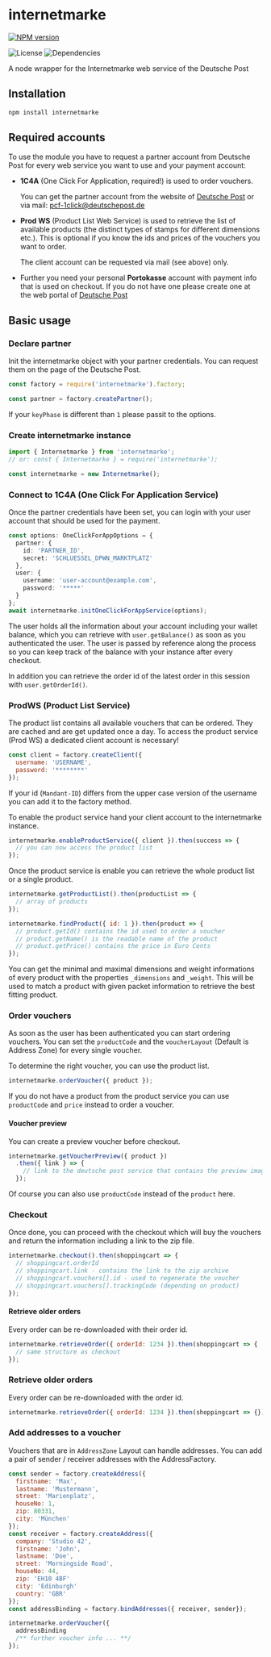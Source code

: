 # internetmarke

[![NPM version][npm-svg]][npm-url]

![License][license-svg]
![Dependencies][dependencies-svg]

A node wrapper for the Internetmarke web service of the Deutsche Post

## Installation

```sh
npm install internetmarke
```

## Required accounts

To use the module you have to request a partner account from Deutsche Post for every web service you want to use and your payment account:

- **1C4A** (One Click For Application, required!) is used to order vouchers.

  You can get the partner account from the website of [Deutsche Post][post-1c4a] or via mail: pcf-1click@deutschepost.de

- **Prod WS** (Product List Web Service) is used to retrieve the list of available products (the distinct types of stamps for different dimensions etc.). This is optional if you know the ids and prices of the vouchers you want to order.

  The client account can be requested via mail (see above) only.

- Further you need your personal **Portokasse** account with payment info that is used on checkout. If you do not have one please create one at the web portal of [Deutsche Post][post-portokasse]

## Basic usage

### Declare partner

Init the internetmarke object with your partner credentials.
You can request them on the page of the Deutsche Post.

```javascript
const factory = require('internetmarke').factory;

const partner = factory.createPartner();
```

If your `keyPhase` is different than `1` please passit to the options.

### Create internetmarke instance

```typescript
import { Internetmarke } from 'internetmarke';
// or: const { Internetmarke } = require('internetmarke');

const internetmarke = new Internetmarke();
```

### Connect to 1C4A (One Click For Application Service)

Once the partner credentials have been set, you can login with your user account that should be used for the payment.

```typescript
const options: OneClickForAppOptions = {
  partner: {
    id: 'PARTNER_ID',
    secret: 'SCHLUESSEL_DPWN_MARKTPLATZ'
  },
  user: {
    username: 'user-account@example.com',
    password: '*****'
  }
};
await internetmarke.initOneClickForAppService(options);
```

The user holds all the information about your account including your wallet balance, which you can retrieve with `user.getBalance()` as soon as you authenticated the user. The user is passed by reference along the process so you can keep track of the balance with your instance after every checkout.

In addition you can retrieve the order id of the latest order in this session with `user.getOrderId()`.

### ProdWS (Product List Service)

The product list contains all available vouchers that can be ordered. They are cached and are get updated once a day.
To access the product service (Prod WS) a dedicated client account is necessary!

```javascript
const client = factory.createClient({
  username: 'USERNAME',
  password: '********'
});
```

If your id (`Mandant-ID`) differs from the upper case version of the username you can add it to the factory method.

To enable the product service hand your client account to the internetmarke instance.

```javascript
internetmarke.enableProductService({ client }).then(success => {
  // you can now access the product list
});
```

Once the product service is enable you can retrieve the whole product list or a single product.

```javascript
internetmarke.getProductList().then(productList => {
  // array of products
});

internetmarke.findProduct({ id: 1 }).then(product => {
  // product.getId() contains the id used to order a voucher
  // product.getName() is the readable name of the product
  // product.getPrice() contains the price in Euro Cents
});
```

You can get the minimal and maximal dimensions and weight informations of every product with the properties `_dimensions` and `_weight`. This will be used to match a product with given packet information to retrieve the best fitting product.

### Order vouchers

As soon as the user has been authenticated you can start ordering vouchers.
You can set the `productCode` and the `voucherLayout` (Default is Address Zone) for every single voucher.

To determine the right voucher, you can use the product list.

```javascript
internetmarke.orderVoucher({ product });
```

If you do not have a product from the product service you can use `productCode` and `price` instead to order a voucher.

#### Voucher preview

You can create a preview voucher before checkout.

```javascript
internetmarke.getVoucherPreview({ product })
  .then({ link } => {
    // link to the deutsche post service that contains the preview image for the product
  });
```

Of course you can also use `productCode` instead of the `product` here.

### Checkout

Once done, you can proceed with the checkout which will buy the vouchers and return the information including a link to the zip file.

```javascript
internetmarke.checkout().then(shoppingcart => {
  // shoppingcart.orderId
  // shoppingcart.link - contains the link to the zip archive
  // shoppingcart.vouchers[].id - used to regenerate the voucher
  // shoppingcart.vouchers[].trackingCode (depending on product)
});
```

#### Retrieve older orders

Every order can be re-downloaded with their order id.

```javascript
internetmarke.retrieveOrder({ orderId: 1234 }).then(shoppingcart => {
  // same structure as checkout
});
```

### Retrieve older orders

Every order can be re-downloaded with the order id.

```javascript
internetmarke.retrieveOrder({ orderId: 1234 }).then(shoppingcart => {});
```

### Add addresses to a voucher

Vouchers that are in `AddressZone` Layout can handle addresses.
You can add a pair of sender / receiver addresses with the AddressFactory.

```javascript
const sender = factory.createAddress({
  firstname: 'Max',
  lastname: 'Mustermann',
  street: 'Marienplatz',
  houseNo: 1,
  zip: 80331,
  city: 'München'
});
const receiver = factory.createAddress({
  company: 'Studio 42',
  firstname: 'John',
  lastname: 'Doe',
  street: 'Morningside Road',
  houseNo: 44,
  zip: 'EH10 4BF'
  city: 'Edinburgh'
  country: 'GBR'
});
const addressBinding = factory.bindAddresses({ receiver, sender});

internetmarke.orderVoucher({
  addressBinding
  /** further voucher info ... **/
});
```

[npm-url]: https://npmjs.org/package/internetmarke
[npm-svg]: https://img.shields.io/npm/v/internetmarke.svg
[npm-downloads-svg]: https://img.shields.io/npm/dm/internetmarke.svg
[license-svg]: https://img.shields.io/npm/l/internetmarke.svg
[dependencies-svg]: https://img.shields.io/david/schaechinger/internetmarke.svg
[post-1c4a]: https://www.deutschepost.de/de/i/internetmarke-porto-drucken/partner-werden.html
[post-portokasse]: https://portokasse.deutschepost.de/portokasse/#!/register/
